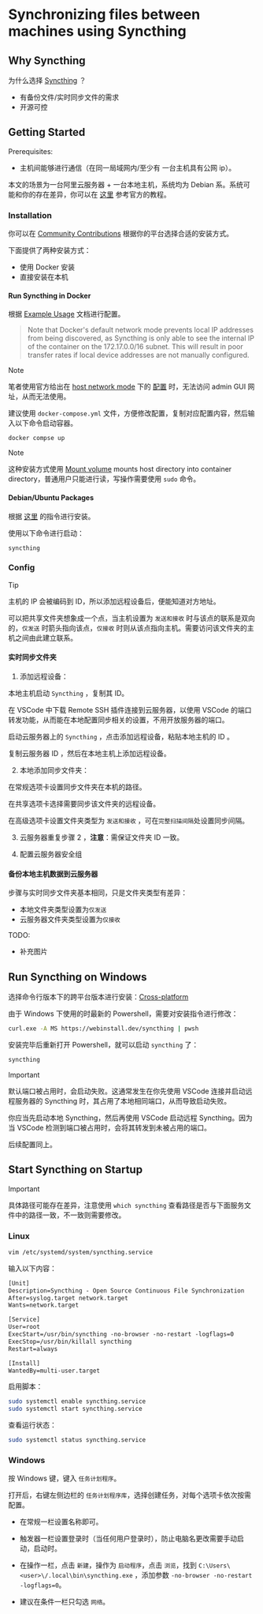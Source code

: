# Synchronizing files between machines using Syncthing

## Why Syncthing

为什么选择 [Syncthing](https://github.com/syncthing/syncthing) ？

- 有备份文件/实时同步文件的需求
- 开源可控

## Getting Started

Prerequisites:

- 主机间能够进行通信（在同一局域网内/至少有 一台主机具有公网 ip）。

本文的场景为一台阿里云服务器 + 一台本地主机，系统均为 Debian 系。系统可能和你的存在差异，你可以在 [这里](https://docs.syncthing.net/intro/getting-started.html) 参考官方的教程。

### Installation

你可以在 [Community Contributions](https://docs.syncthing.net/users/contrib.html#contributions) 根据你的平台选择合适的安装方式。

下面提供了两种安装方式：
- 使用 Docker 安装
- 直接安装在本机

#### Run Syncthing in Docker

根据 [Example Usage](https://github.com/syncthing/syncthing/blob/main/README-Docker.md#example-usage) 文档进行配置。

> Note that Docker's default network mode prevents local IP addresses from being discovered, as Syncthing is only able to see the internal IP of the container on the 172.17.0.0/16 subnet. This will result in poor transfer rates if local device addresses are not manually configured.

> [!NOTE]
> 笔者使用官方给出在 [host network mode](https://docs.docker.com/network/host/) 下的 [配置](https://github.com/syncthing/syncthing/blob/main/README-Docker.md#discovery) 时，无法访问 admin GUI 网址，从而无法使用。

建议使用 `docker-compose.yml` 文件，方便修改配置，复制对应配置内容，然后输入以下命令启动容器。

```shell
docker compse up
```
> [!NOTE]
> 这种安装方式使用 [Mount volume](https://docs.docker.com/reference/cli/docker/container/run/#volume) mounts host directory into container directory，普通用户只能进行读，写操作需要使用 `sudo` 命令。

#### Debian/Ubuntu Packages

根据 [这里](https://apt.syncthing.net/) 的指令进行安装。

使用以下命令进行启动：

```shell
syncthing
```

### Config

> [!TIP]
> 主机的 IP 会被编码到 ID，所以添加远程设备后，便能知道对方地址。
> 
> 可以把共享文件夹想象成一个点，当主机设置为 `发送和接收` 时与该点的联系是双向的，`仅发送` 时箭头指向该点，`仅接收` 时则从该点指向主机。需要访问该文件夹的主机之间由此建立联系。

#### 实时同步文件夹

1. 添加远程设备：

本地主机启动 `Syncthing` ，复制其 ID。

在 VSCode 中下载 Remote SSH 插件连接到云服务器，以使用 VSCode 的端口转发功能，从而能在本地配置同步相关的设置，不用开放服务器的端口。

启动云服务器上的 `Syncthing` ，点击添加远程设备，粘贴本地主机的 ID 。

复制云服务器 ID ，然后在本地主机上添加远程设备。

2. 本地添加同步文件夹：

在常规选项卡设置同步文件夹在本机的路径。

在共享选项卡选择需要同步该文件夹的远程设备。

在高级选项卡设置文件夹类型为 `发送和接收` ，可在`完整扫描间隔`处设置同步间隔。

3. 云服务器重复步骤 2 ，**注意**：需保证文件夹 ID 一致。

4. 配置云服务器安全组

#### 备份本地主机数据到云服务器

步骤与实时同步文件夹基本相同，只是文件夹类型有差异：

- 本地文件夹类型设置为`仅发送`
- 云服务器文件夹类型设置为`仅接收`

TODO: 
- 补充图片


## Run Syncthing on Windows

选择命令行版本下的跨平台版本进行安装：[Cross-platform](https://docs.syncthing.net/users/contrib.html#id1)

由于 Windows 下使用的时最新的 Powershell，需要对安装指令进行修改：

```sh
curl.exe -A MS https://webinstall.dev/syncthing | pwsh
```

安装完毕后重新打开 Powershell，就可以启动 `syncthing` 了：

```sh
syncthing
```

> [!IMPORTANT]
> 
> 默认端口被占用时，会启动失败。这通常发生在你先使用 VSCode 连接并启动远程服务器的 Syncthing 时，其占用了本地相同端口，从而导致启动失败。
> 
> 你应当先启动本地 Syncthing，然后再使用 VSCode 启动远程 Syncthing。因为当 VSCode 检测到端口被占用时，会将其转发到未被占用的端口。

后续配置同上。

## Start Syncthing on Startup

> [!IMPORTANT]
> 
> 具体路径可能存在差异，注意使用 `which syncthing` 查看路径是否与下面服务文件中的路径一致，不一致则需要修改。

### Linux

```sh
vim /etc/systemd/system/syncthing.service
```

输入以下内容：

```txt
[Unit]
Description=Syncthing - Open Source Continuous File Synchronization
After=syslog.target network.target
Wants=network.target

[Service]
User=root
ExecStart=/usr/bin/syncthing -no-browser -no-restart -logflags=0
ExecStop=/usr/bin/killall syncthing
Restart=always

[Install]
WantedBy=multi-user.target
```

启用脚本：

```sh
sudo systemctl enable syncthing.service
sudo systemctl start syncthing.service
```

查看运行状态：

```sh
sudo systemctl status syncthing.service
```

### Windows

按 Windows 键，键入 `任务计划程序`。

打开后，右键左侧边栏的 `任务计划程序库`，选择创建任务，对每个选项卡依次按需配置。

- 在常规一栏设置名称即可。

- 触发器一栏设置登录时（当任何用户登录时），防止电脑名更改需要手动启动，启动时。

- 在操作一栏，点击 `新建`，操作为 `启动程序`，点击 `浏览`，找到 `C:\Users\<user>\/.local\bin\syncthing.exe` ，添加参数 `-no-browser -no-restart -logflags=0`。

- 建议在条件一栏只勾选 `网络`。